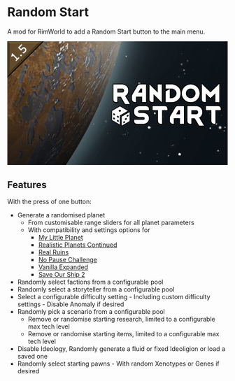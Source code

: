 # Random Start

A mod for RimWorld to add a Random Start button to the main menu.


![alt text](https://github.com/verillious/RandomStart/blob/main/About/Preview.png?raw=true)


## Features

With the press of one button:
-	Generate a randomised planet
	-	From customisable range sliders for all planet parameters
	-	With compatibility and settings options for
		-	[My Little Planet](https://steamcommunity.com/sharedfiles/filedetails/?id=1117406550)
		-	[Realistic Planets Continued](https://steamcommunity.com/sharedfiles/filedetails/?id=3225521979)
		-	[Real Ruins](https://steamcommunity.com/sharedfiles/filedetails/?id=1552146295)
		-	[No Pause Challenge](https://steamcommunity.com/sharedfiles/filedetails/?id=1517419925)
		-	[Vanilla Expanded](https://steamcommunity.com/workshop/filedetails/?id=1884025115)
		-	[Save Our Ship 2](https://steamcommunity.com/sharedfiles/filedetails/?id=1909914131)
-	Randomly select factions from a configurable pool
-	Randomly select a storyteller from a configurable pool
-	Select a configurable difficulty setting
		-   Including custom difficulty settings
		-   Disable Anomaly if desired 
-	Randomly pick a scenario from a configurable pool
	-	Remove or randomise starting research, limited to a configurable max tech level
	-	Remove or randomise starting items, limited to a configurable max tech level
-	Disable Ideology, Randomly generate a fluid or fixed Ideoligion or load a saved one
-	Randomly select starting pawns
		-   With random Xenotypes or Genes if desired
	